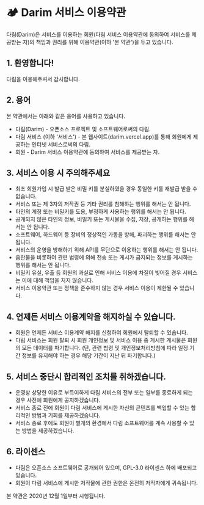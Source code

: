 # 🏕 Darim 서비스 이용약관

다림(Darim)은 서비스를 이용하는 회원(다림 서비스 이용약관에 동의하여 서비스를 제공받는 자)의 책임과 권리를 위해 이용약관(이하 '본 약관')을 두고 있습니다.

## 1. 환영합니다!

다림을 이용해주셔서 감사합니다.

## 2. 용어

본 약관에서는 아래와 같은 용어를 사용하고 있습니다.

* 다림(Darim) - 오픈소스 프로젝트 및 소프트웨어로써의 다림.
* 다림 서비스 (이하 '서비스') - 본 웹사이트(darim.vercel.app)를 통해 회원에게 제공하는 인터넷 서비스로써의 다림.
* 회원 - Darim 서비스 이용약관에 동의하여 서비스를 제공받는 자.

## 3. 서비스 이용 시 주의해주세요

* 최초 회원가입 시 발급 받은 비밀 키를 분실하였을 경우 동일한 키를 재발급 받을 수 없습니다.
* 서비스 또는 제 3자의 저작권 등 기타 권리를 침해햐는 행위를 해서는 안 됩니다.
* 타인의 계정 또는 비밀키를 도용, 부정하게 사용하는 행위를 해서는 안 됩니다.
* 공개되지 않은 타인의 정보, 비밀키 또는 게시물을 수집, 저장, 공개하는 행위를 해서는 안 됩니다.
* 소프트웨어, 하드웨어 등 장비의 정상적인 가동을 방해, 파괴하는 행위를 해서는 안 됩니다.
* 서비스의 운영을 방해하기 위해 API를 무단으로 이용하는 행위를 해서는 안 됩니다.
* 음란물을 비롯하여 관련 법령에 의해 전송 또는 게시가 금지되는 정보를 게시하는 행위를 해서는 안 됩니다.
* 비밀키 유실, 유출 등 회원의 과실로 인해 서비스 이용에 차질이 빚어질 경우 서비스는 이에 대해 책임을 지지 않습니다.
* 서비스 이용약관 또는 정책을 준수하지 않는 경우 서비스 이용이 제한될 수 있습니다.

## 4. 언제든 서비스 이용계약을 해지하실 수 있습니다.

* 회원은 언제든 서비스 이용계약 해지를 신청하여 회원에서 탈퇴할 수 있습니다.
* 다림 서비스는 회원 탈퇴 시 회원 개인정보 및 서비스 이용 중 게시한 게시물은 회원의 모든 데이터를 파기합니다. (단, 관련 법령 및 개인정보처리방침에 따라 일정 기간 정보를 유지해야 하는 경우 해당 기간이 지난 뒤 파기합니다.)

## 5. 서비스 중단시 합리적인 조치를 취하겠습니다.

* 운영상 상당한 이유로 부득이하게 다림 서비스의 전부 또는 일부를 종료하게 되는 경우 사전에 회원에게 공지하겠습니다.
* 서비스 종료 전에 회원이 다림 서비스에 게시한 자신의 콘텐츠를 백업할 수 있는 합리적인 방법과 기회를 제공하겠습니다.
* 서비스 종료 후에도 회원이 별개의 환경에서 다림 소프트웨어를 계속 사용할 수 있는 방법을 제공하겠습니다.

## 6. 라이센스

* 다림은 오픈소스 소프트웨어로 공개되어 있으며, GPL-3.0 라이센스 하에 배포되고 있습니다.
* 회원이 다림 서비스에 게시한 저작물에 관한 권한은 온전히 저작자에게 귀속됩니다.

본 약관은 2020년 12월 1일부터 시행됩니다.
